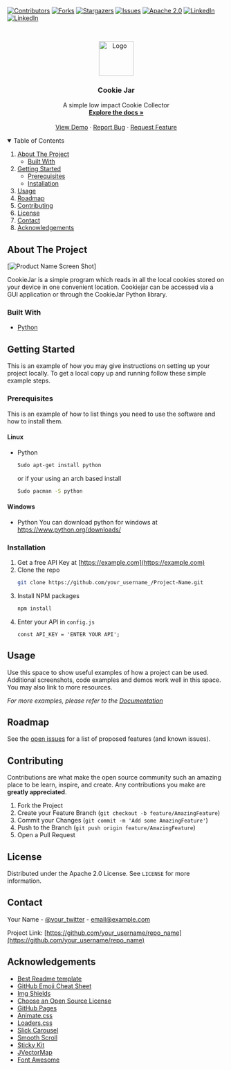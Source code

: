<!--
*** Thanks for checking out the Best-README-Template. If you have a suggestion
*** that would make this better, please fork the repo and create a pull request
*** or simply open an issue with the tag "enhancement".
*** Thanks again! Now go create something AMAZING! :D
-->



<!-- PROJECT SHIELDS -->
<!--
*** I'm using markdown "reference style" links for readability.
*** Reference links are enclosed in brackets [ ] instead of parentheses ( ).
*** See the bottom of this document for the declaration of the reference variables
*** for contributors-url, forks-url, etc. This is an optional, concise syntax you may use.
*** https://www.markdownguide.org/basic-syntax/#reference-style-links
-->
[![Contributors][contributors-shield]][contributors-url]
[![Forks][forks-shield]][forks-url]
[![Stargazers][stars-shield]][stars-url]
[![Issues][issues-shield]][issues-url]
[![Apache 2.0][license-shield]][license-url]
[![LinkedIn][linkedin-shield-Kaelen]][linkedinKaelen-url]
[![LinkedIn][linkedin-shield-Kyler]][linkedinKyler-url]




<!-- PROJECT LOGO -->
<br />
<p align="center">
  <a href="https://github.com/KaelenCarling/Cookie/Jar">
    <img src="images/logo.png" alt="Logo" width="80" height="80">
  </a>

  <h3 align="center">Cookie Jar</h3>

  <p align="center">
    A simple low impact Cookie Collector
    <br />
    <a href="https://github.com/KaelenCarling/CookieJar"><strong>Explore the docs »</strong></a>
    <br />
    <br />
    <a href="https://github.com/KaelenCarling/CookieJar">View Demo</a>
    ·
    <a href="https://github.com/KaelenCarling/CookieJar/graphs/contributors">Report Bug</a>
    ·
    <a href="https://github.com/KaelenCarling/CookieJar/graphs/contributors">Request Feature</a>
  </p>
</p>



<!-- TABLE OF CONTENTS -->
<details open="open">
  <summary>Table of Contents</summary>
  <ol>
    <li>
      <a href="#about-the-project">About The Project</a>
      <ul>
        <li><a href="#built-with">Built With</a></li>
      </ul>
    </li>
    <li>
      <a href="#getting-started">Getting Started</a>
      <ul>
        <li><a href="#prerequisites">Prerequisites</a></li>
        <li><a href="#installation">Installation</a></li>
      </ul>
    </li>
    <li><a href="#usage">Usage</a></li>
    <li><a href="#roadmap">Roadmap</a></li>
    <li><a href="#contributing">Contributing</a></li>
    <li><a href="#license">License</a></li>
    <li><a href="#contact">Contact</a></li>
    <li><a href="#acknowledgements">Acknowledgements</a></li>
  </ol>
</details>



<!-- ABOUT THE PROJECT -->
## About The Project

[![Product Name Screen Shot][product-screenshot]]

CookieJar is a simple program which reads in all the local cookies stored on your device in one convenient location. Cookiejar can be accessed via a GUI application or through the CookieJar Python library.

### Built With

* [Python](https://www.python.org/)



<!-- GETTING STARTED -->
## Getting Started

This is an example of how you may give instructions on setting up your project locally.
To get a local copy up and running follow these simple example steps.

### Prerequisites

This is an example of how to list things you need to use the software and how to install them.

#### Linux
* Python
  ```sh
  Sudo apt-get install python
  ```
  or if your using an arch based install
  ```sh
  Sudo pacman -S python
  ```
#### Windows
* Python
  You can download python for windows at https://www.python.org/downloads/

### Installation

1. Get a free API Key at [https://example.com](https://example.com)
2. Clone the repo
   ```sh
   git clone https://github.com/your_username_/Project-Name.git
   ```
3. Install NPM packages
   ```sh
   npm install
   ```
4. Enter your API in `config.js`
   ```JS
   const API_KEY = 'ENTER YOUR API';
   ```



<!-- USAGE EXAMPLES -->
## Usage

Use this space to show useful examples of how a project can be used. Additional screenshots, code examples and demos work well in this space. You may also link to more resources.

_For more examples, please refer to the [Documentation](https://example.com)_



<!-- ROADMAP -->
## Roadmap

See the [open issues](https://github.com/KaelenCarling/CookieJar/issues) for a list of proposed features (and known issues).



<!-- CONTRIBUTING -->
## Contributing

Contributions are what make the open source community such an amazing place to be learn, inspire, and create. Any contributions you make are **greatly appreciated**.

1. Fork the Project
2. Create your Feature Branch (`git checkout -b feature/AmazingFeature`)
3. Commit your Changes (`git commit -m 'Add some AmazingFeature'`)
4. Push to the Branch (`git push origin feature/AmazingFeature`)
5. Open a Pull Request



<!-- LICENSE -->
## License

Distributed under the Apache 2.0 License. See `LICENSE` for more information.



<!-- CONTACT -->
## Contact

Your Name - [@your_twitter](https://twitter.com/your_username) - email@example.com

Project Link: [https://github.com/your_username/repo_name](https://github.com/your_username/repo_name)



<!-- ACKNOWLEDGEMENTS -->
## Acknowledgements
* [Best Readme template](https://github.com/othneildrew/Best-README-Template)
* [GitHub Emoji Cheat Sheet](https://www.webpagefx.com/tools/emoji-cheat-sheet)
* [Img Shields](https://shields.io)
* [Choose an Open Source License](https://choosealicense.com)
* [GitHub Pages](https://pages.github.com)
* [Animate.css](https://daneden.github.io/animate.css)
* [Loaders.css](https://connoratherton.com/loaders)
* [Slick Carousel](https://kenwheeler.github.io/slick)
* [Smooth Scroll](https://github.com/cferdinandi/smooth-scroll)
* [Sticky Kit](http://leafo.net/sticky-kit)
* [JVectorMap](http://jvectormap.com)
* [Font Awesome](https://fontawesome.com)





<!-- MARKDOWN LINKS & IMAGES -->
<!-- https://www.markdownguide.org/basic-syntax/#reference-style-links -->
[contributors-shield]: https://img.shields.io/badge/Contributors-2-green
[contributors-url]: https://github.com/KaelenCarling/CookieJar/graphs/contributors
[forks-shield]: https://img.shields.io/github/forks/KaelenCarling/CookieJar
[forks-url]: https://github.com/KaelenCarling/CookieJar/network/members
[stars-shield]: https://img.shields.io/github/stars/KaelenCarling/CookieJar
[stars-url]: https://github.com/KaelenCarling/CookieJar/stargazers
[issues-shield]: https://img.shields.io/github/issues/KaelenCarling/CookieJar
[issues-url]: https://github.com/KaelenCarling/CookieJar/issues
[license-shield]: https://img.shields.io/github/license/KaelenCarling/CookieJar
[license-url]: https://github.com/KaelenCarling/CookieJar/blob/main/LICENSE
[linkedin-shield-Kaelen]: https://img.shields.io/badge/LinkedIn-KaelenCarling-blue
[linkedin-shield-Kyler]: https://img.shields.io/badge/LinkedIn-KylerCarling-blue
[linkedinKaelen-url]: https://linkedin.com/in/KaelenCarling
[linkedinKyler-url]: https://linkedin.com/in/KylerCarling
[product-screenshot]: images/screenshot.png
